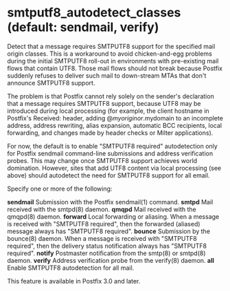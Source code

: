 # smtputf8_autodetect_classes (default: sendmail, verify)
 Detect that a message requires SMTPUTF8 support for the specified
mail origin classes. This is a workaround to avoid chicken-and-egg
problems during the initial SMTPUTF8 roll-out in environments with
pre-existing mail flows that contain UTF8. Those mail flows should
not break because Postfix suddenly refuses to deliver such mail
to down-stream MTAs that don't announce SMTPUTF8 support. 


 The problem is that Postfix cannot rely solely on the sender's
declaration that a message requires SMTPUTF8 support, because UTF8
may be introduced during local processing (for example, the client
hostname in Postfix's Received: header, adding @$myorigin or
.$mydomain to an incomplete address, address rewriting, alias
expansion, automatic BCC recipients, local forwarding, and changes
made by header checks or Milter applications). 


 For now, the default is to enable "SMTPUTF8 required" autodetection
only for Postfix sendmail command-line submissions and address
verification probes. This may change once SMTPUTF8 support achieves
world domination. However, sites that add UTF8 content via local
processing (see above) should autodetect the need for SMTPUTF8
support for all email.


 Specify one or more of the following: 



  **sendmail**    Submission with the Postfix
sendmail(1) command. 
  **smtpd**    Mail received with the smtpd(8)
daemon. 
  **qmqpd**    Mail received with the qmqpd(8)
daemon. 
  **forward**    Local forwarding or aliasing. When
a message is received with "SMTPUTF8 required", then the forwarded
(aliased) message always has "SMTPUTF8 required". 
  **bounce**    Submission by the bounce(8) daemon.
When a message is received with "SMTPUTF8 required", then the
delivery status notification always has "SMTPUTF8 required". 
  **notify**    Postmaster notification from the
smtp(8) or smtpd(8) daemon. 
  **verify**    Address verification probe from the
verify(8) daemon. 
  **all**    Enable SMTPUTF8 autodetection for all
mail. 

 This feature is available in Postfix 3.0 and later. 



